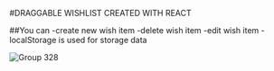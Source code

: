 #DRAGGABLE WISHLIST CREATED WITH REACT

##You can
 -create new wish item
 -delete wish item
 -edit wish item
 -localStorage is used for storage data


![Group 328](https://user-images.githubusercontent.com/37982184/215502234-e4565487-ffc8-40eb-bb1b-55d1e234535d.png)
